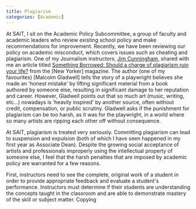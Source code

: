 ```yaml
---
title: Plagiarism
categories: [Academic]
---
```


At SAIT, I sit on the Academic Policy Subcommittee, a group of faculty and academic leaders who review existing school policy and make recommendations for improvement. Recently, we have been reviewing our policy on academic misconduct, which covers issues such as cheating and plagiarism. One of my Journalism instructors, [Jim Cunningham](https://www.linkedin.com/in/james-cunningham-a89a172/), shared with me an article titled [Something Borrowed: Should a charge of plagiarism ruin your life?](https://www.newyorker.com/magazine/2004/11/22/something-borrowed) from the [New Yorker] magazine. The author (one of my favourites) [Malcolm Gladwell] tells the story of a playwright believes she made an 'honest mistake' by lifting significant material from a book authored by someone else, resulting in significant damage to her reputation and career. However, Gladwell points out that so much art (music, writing, etc...) nowadays is 'heavily inspired' by another source, often without credit, compensation, or public scrutiny. Gladwell asks if the punishment for plagiarism can be too harsh, as it was for the playwright, in a world where so many artists are ripping each other off without consequence.

At SAIT, plagiarism is treated very seriously. Committing plagiarism can lead to suspension and expulsion (both of which I have seen happened in my first year as Associate Dean). Despite the growing social acceptance of artists and professionals improperly using the intellectual property of someone else, I feel that the harsh penalties that are imposed by academic policy are warranted for a few reasons.

First, instructors need to see the complete, original work of a student in order to provide appropriate feedback and evaluate a student's performance. Instructors must determine if their students are understanding the concepts taught in the classroom and are able to demonstrate mastery of the skill or subject matter. Copying

